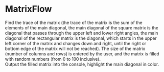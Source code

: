 # MatrixFlow
Find the trace of the matrix 
(the trace of the matrix is the sum of the elements of the main diagonal, 
the main diagonal of the square matrix is the diagonal 
that passes through the upper left and lower right angles, 
the main diagonal of the rectangular matrix is the diagonal, 
which starts in the upper left corner of the matrix and changes down and right, 
until the right or bottom edge of the matrix will not be reached). 
The size of the matrix (number of columns and rows) is entered by the user, 
and the matrix is filled with random numbers (from 0 to 100 inclusive).  
Output the filled matrix into the console, highlight the main diagonal in color.
